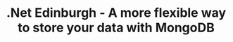 ---
layout: event
title: .Net Edinburgh - A more flexible way to store your data with MongoDB
description: Talk on how to use MongoDB
img: main.jpg
talk-title: A more flexible way to store your data with MongoDB
talk-description: |
  If you've been anywhere near software development, the norm is to store your data in a relational form, but what if there was a different way

  We will take a look at the history of MongoDB and why it continues to be a trending database year on year. We will then go into the advantages of having a flexible document model and how we can utilize MongoDB for our application storage.
  
links:
  - https://www.meetup.com/dotnetedinburgh/events/294922458/
---